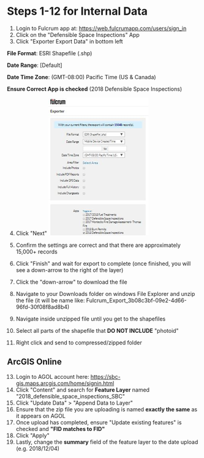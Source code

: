 # Steps 1-12 for Internal Data

1) Login to Fulcrum app at: https://web.fulcrumapp.com/users/sign_in
2) Click on the "Defensible Space Inspections" App
3) Click "Exporter Export Data" in bottom left

__File Format__: ESRI Shapefile (.shp)

__Date Range__: [Default]

__Date Time Zone__: (GMT-08:00) Pacific Time (US & Canada)

__Ensure Correct App is checked__ (2018 Defensible Space Inspections)

4) Click "Next"
![alt text](https://github.com/sbcfiregis/photos/blob/master/fulcrum_screenshot.JPG?raw=true)

6) Confirm the settings are correct and that there are approximately 15,000+ records
7) Click "Finish" and wait for export to complete (once finished, you will see a down-arrow to the right of the layer)
8) Click the "down-arrow" to download the file
9) Navigate to your Downloads folder on windows File Explorer and unzip the file (it will be name like: Fulcrum_Export_3b08c3bf-09e2-4d66-96fd-30f08f8ad8b4)
10) Navigate inside unzipped file until you get to the shapefiles
11) Select all parts of the shapefile that __DO NOT INCLUDE__ "photoid"
12) Right click and send to compressed/zipped folder
## ArcGIS Online
13) Login to AGOL account here: https://sbc-gis.maps.arcgis.com/home/signin.html
14) Click "Content" and search for __Feature Layer__ named "2018_defensible_space_inspections_SBC"
15) Click "Update Data" > "Append Data to Layer"
16) Ensure that the zip file you are uploading is named __exactly the same__ as it appears on AGOL
17) Once upload has completed, ensure "Update existing features" is checked and __"FID matches to FID"__
18) Click "Apply"
19) Lastly, change the __summary__ field of the feature layer to the date upload (e.g. 2018/12/04)
